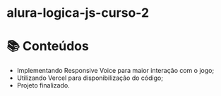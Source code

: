 # alura-logica-js-curso-2

# 📚 Conteúdos
- Implementando Responsive Voice para maior interação com o jogo;
- Utilizando Vercel para disponibilização do código;
- Projeto finalizado.
